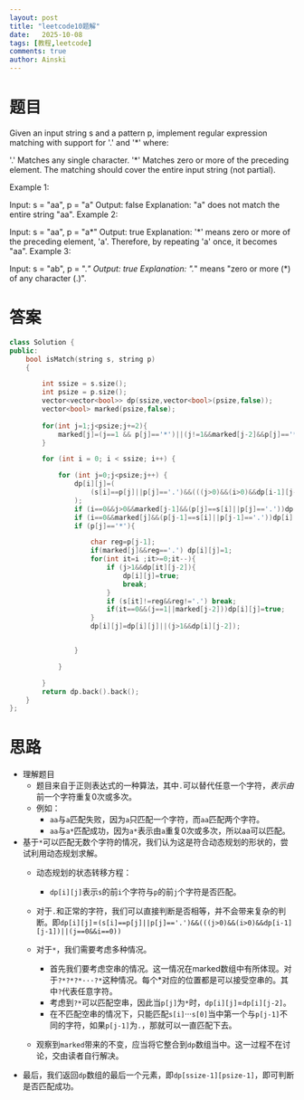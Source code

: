 ```yaml
---
layout: post
title: "leetcode10题解"
date:   2025-10-08
tags: [教程,leetcode]
comments: true
author: Ainski
---
```

<!-- more -->
# 题目
Given an input string s and a pattern p, implement regular expression matching with support for '.' and '*' where:

'.' Matches any single character.​​​​
'*' Matches zero or more of the preceding element.
The matching should cover the entire input string (not partial).

 

Example 1:

Input: s = "aa", p = "a"
Output: false
Explanation: "a" does not match the entire string "aa".
Example 2:

Input: s = "aa", p = "a*"
Output: true
Explanation: '*' means zero or more of the preceding element, 'a'. Therefore, by repeating 'a' once, it becomes "aa".
Example 3:

Input: s = "ab", p = ".*"
Output: true
Explanation: ".*" means "zero or more (*) of any character (.)".


# 答案
```c++
class Solution {
public:
    bool isMatch(string s, string p)
    {

        int ssize = s.size();
        int psize = p.size();
        vector<vector<bool>> dp(ssize,vector<bool>(psize,false));
        vector<bool> marked(psize,false);
        
        for(int j=1;j<psize;j+=2){
            marked[j]=(j==1 && p[j]=='*')||(j!=1&&marked[j-2]&&p[j]=='*');
        }

        for (int i = 0; i < ssize; i++) {

            for (int j=0;j<psize;j++) {
                dp[i][j]=(
                    (s[i]==p[j]||p[j]=='.')&&(((j>0)&&(i>0)&&dp[i-1][j-1])||(j==0&&i==0))
                );
                if (i==0&&j>0&&marked[j-1]&&(p[j]==s[i]||p[j]=='.'))dp[i][j]=true;
                if (i==0&&marked[j]&&(p[j-1]==s[i]||p[j-1]=='.'))dp[i][j]=true;
                if (p[j]=='*'){

                    char reg=p[j-1];
                    if(marked[j]&&reg=='.') dp[i][j]=1;
                    for(int it=i ;it>=0;it--){
                        if (j>1&&dp[it][j-2]){
                            dp[i][j]=true;
                            break;
                        }
                        if (s[it]!=reg&&reg!='.') break;
                        if(it==0&&(j==1||marked[j-2]))dp[i][j]=true;
                    }
                    dp[i][j]=dp[i][j]||(j>1&&dp[i][j-2]);


                }

            }

        }
        return dp.back().back();
    }
};
```
# 思路
- 理解题目
    - 题目来自于正则表达式的一种算法，其中`.`可以替代任意一个字符，*表示由*前一个字符重复0次或多次。
    - 例如：
        - `aa`与`a`匹配失败，因为`a`只匹配一个字符，而`aa`匹配两个字符。
        - `aa`与`a*`匹配成功，因为`a*`表示由`a`重复0次或多次，所以aa可以匹配。
- 基于`*`可以匹配无数个字符的情况，我们认为这是符合动态规划的形状的，尝试利用动态规划求解。
    - 动态规划的状态转移方程：
        - `dp[i][j]`表示`s`的前`i`个字符与`p`的前`j`个字符是否匹配。
    - 对于`.`和正常的字符，我们可以直接判断是否相等，并不会带来复杂的判断。即`dp[i][j]`=`(s[i]==p[j]||p[j]=='.')&&(((j>0)&&(i>0)&&dp[i-1][j-1])||(j==0&&i==0))`
    - 对于`*`，我们需要考虑多种情况。

        - 首先我们要考虑空串的情况。这一情况在marked数组中有所体现。对于`?*?*?*···?*`这种情况。每个*对应的位置都是可以接受空串的。其中`?`代表任意字符。
        - 考虑到`?*`可以匹配空串，因此当`p[j]`为`*`时，`dp[i][j]`=`dp[i][j-2]`。
        - 在不匹配空串的情况下，只能匹配`s[i]`···`s[0]`当中第一个与`p[j-1]`不同的字符，如果`p[j-1]`为`.`，那就可以一直匹配下去。
    - 观察到`marked`带来的不变，应当将它整合到`dp`数组当中。这一过程不在讨论，交由读者自行解决。
- 最后，我们返回`dp`数组的最后一个元素，即`dp[ssize-1][psize-1]`，即可判断是否匹配成功。